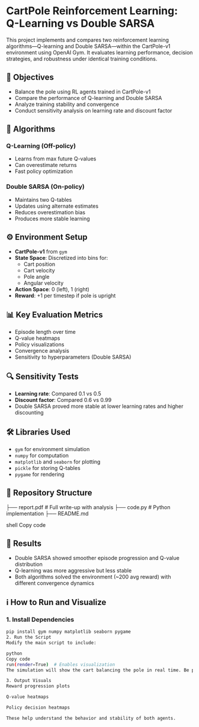 # CartPole Reinforcement Learning: Q-Learning vs Double SARSA

This project implements and compares two reinforcement learning algorithms—Q-learning and Double SARSA—within the CartPole-v1 environment using OpenAI Gym. It evaluates learning performance, decision strategies, and robustness under identical training conditions.

## 🎯 Objectives

- Balance the pole using RL agents trained in CartPole-v1
- Compare the performance of Q-learning and Double SARSA
- Analyze training stability and convergence
- Conduct sensitivity analysis on learning rate and discount factor

## 🧠 Algorithms

### Q-Learning (Off-policy)
- Learns from max future Q-values
- Can overestimate returns
- Fast policy optimization

### Double SARSA (On-policy)
- Maintains two Q-tables
- Updates using alternate estimates
- Reduces overestimation bias
- Produces more stable learning

## ⚙️ Environment Setup

- **CartPole-v1** from `gym`
- **State Space**: Discretized into bins for:
  - Cart position
  - Cart velocity
  - Pole angle
  - Angular velocity
- **Action Space**: 0 (left), 1 (right)
- **Reward**: +1 per timestep if pole is upright

## 📊 Key Evaluation Metrics

- Episode length over time
- Q-value heatmaps
- Policy visualizations
- Convergence analysis
- Sensitivity to hyperparameters (Double SARSA)

## 🔍 Sensitivity Tests

- **Learning rate**: Compared 0.1 vs 0.5  
- **Discount factor**: Compared 0.6 vs 0.99  
- Double SARSA proved more stable at lower learning rates and higher discounting

## 🛠 Libraries Used

- `gym` for environment simulation
- `numpy` for computation
- `matplotlib` and `seaborn` for plotting
- `pickle` for storing Q-tables
- `pygame` for rendering

## 📁 Repository Structure

├── report.pdf # Full write-up with analysis ├── code.py # Python implementation ├── README.md

shell
Copy code

## 🚀 Results

- Double SARSA showed smoother episode progression and Q-value distribution
- Q-learning was more aggressive but less stable
- Both algorithms solved the environment (~200 avg reward) with different convergence dynamics

## ℹ️ How to Run and Visualize

### 1. Install Dependencies
```bash
pip install gym numpy matplotlib seaborn pygame
2. Run the Script
Modify the main script to include:

python
Copy code
run(render=True)  # Enables visualization
The simulation will show the cart balancing the pole in real time. Be patient—training may take a while.

3. Output Visuals
Reward progression plots

Q-value heatmaps

Policy decision heatmaps

These help understand the behavior and stability of both agents.
